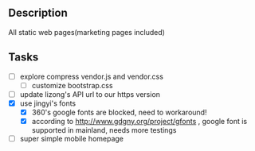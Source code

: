 Description
-----------

All static web pages(marketing pages included)

Tasks
-----

- [ ] explore compress vendor.js and vendor.css
  -	[ ] customize bootstrap.css
- [ ] update lizong's API url to our https version
- [x] use jingyi's fonts
  - [x] 360's google fonts are blocked, need to workaround!
  - [x] according to http://www.gdgny.org/project/gfonts , google font is supported in mainland, needs more testings
- [ ] super simple mobile homepage
